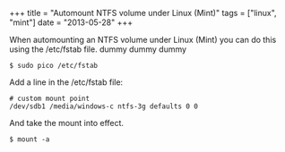 +++
title = "Automount NTFS volume under Linux (Mint)"
tags = ["linux", "mint"]
date = "2013-05-28"
+++

When automounting an NTFS volume under Linux (Mint) you can do this using the /etc/fstab file. dummy dummy dummy

```console
$ sudo pico /etc/fstab
```

Add a line in the /etc/fstab file:

```console
# custom mount point
/dev/sdb1 /media/windows-c ntfs-3g defaults 0 0
```

And take the mount into effect.

```console
$ mount -a
```
